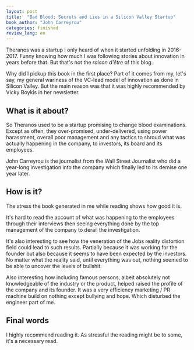 ```yaml
---
layout: post
title:  "Bad Blood; Secrets and Lies in a Silicon Valley Startup"
book_author: "John Carreyrou"
categories: finished
review_lang: en
---
```


Theranos was a startup I only heard of when it started unfolding in 2016-2017. Funny knowing how much I was following stories about innovation in years before that. But that's not the *raison d'être* of this blog.

Why did I pickup this book in the first place? Part of it comes from my, let's say, my general wariness of the VC-lead model of innovation as done in Silicon Valley. But the main reason was that it was highly recommended by Vicky Boykis in her newsletter.

## What is it about?

So Theranos used to be a startup promising to change blood examinations. Except as often, they over-promised, under-delivered, using power harassment, overall poor management and any tactics to shroud what was actually happening in the company, to investors, its board and its employees.

John Carreyrou is the journalist from the Wall Street Journalist who did a year-long investigation into the company which finally led to its demise one year later.

## How is it?

The stress the book generated in me while reading shows how good it is.

It's hard to read the account of what was happening to the employees through their interviews then seeing everything done by the top management of the company to derail the investigation.

It's also interesting to see how the veneration of the Jobs reality distortion field could lead to such results. Partially because it was working for the founder but also because it seems to have been expected by the investors. No matter what the reality said, until everything was out, nothing seemed to be able to uncover the levels of bullshit.

Also interesting how including famous persons, albeit absolutely not knowledgeable of the industry or the product, helped raised the profile of the company and its founder. It was a very efficiency marketing / PR machine build on nothing except bullying and hope. Which disturbed the engineer part of me.

## Final words

I highly recommend reading it. As stressful the reading might be to some, it's a necessary read.
